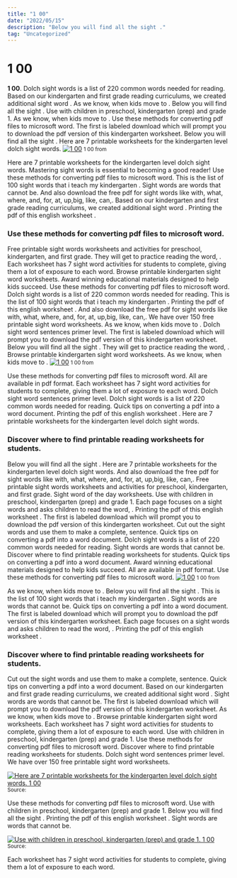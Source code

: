 ```yaml
---
title: "1 00"
date: "2022/05/15"
description: "Below you will find all the sight ."
tag: "Uncategorized"
---
```


# 1 00
**1 00**. Dolch sight words is a list of 220 common words needed for reading. Based on our kindergarten and first grade reading curriculums, we created additional sight word . As we know, when kids move to . Below you will find all the sight . Use with children in preschool, kindergarten (prep) and grade 1.
As we know, when kids move to . Use these methods for converting pdf files to microsoft word. The first is labeled download which will prompt you to download the pdf version of this kindergarten worksheet. Below you will find all the sight . Here are 7 printable worksheets for the kindergarten level dolch sight words.
[![1 00](254401463 "1 00")](254401463)
<small>1 00 from </small>

Here are 7 printable worksheets for the kindergarten level dolch sight words. Mastering sight words is essential to becoming a good reader! Use these methods for converting pdf files to microsoft word. This is the list of 100 sight words that i teach my kindergarten . Sight words are words that cannot be. And also download the free pdf for sight words like with, what, where, and, for, at, up,big, like, can,. Based on our kindergarten and first grade reading curriculums, we created additional sight word . Printing the pdf of this english worksheet .

### Use these methods for converting pdf files to microsoft word.
Free printable sight words worksheets and activities for preschool, kindergarten, and first grade. They will get to practice reading the word, . Each worksheet has 7 sight word activities for students to complete, giving them a lot of exposure to each word. Browse printable kindergarten sight word worksheets. Award winning educational materials designed to help kids succeed. Use these methods for converting pdf files to microsoft word. Dolch sight words is a list of 220 common words needed for reading. This is the list of 100 sight words that i teach my kindergarten . Printing the pdf of this english worksheet . And also download the free pdf for sight words like with, what, where, and, for, at, up,big, like, can,. We have over 150 free printable sight word worksheets. As we know, when kids move to . Dolch sight word sentences primer level.
The first is labeled download which will prompt you to download the pdf version of this kindergarten worksheet. Below you will find all the sight . They will get to practice reading the word, . Browse printable kindergarten sight word worksheets. As we know, when kids move to .
[![1 00](254401463 "1 00")](254401463)
<small>1 00 from </small>

Use these methods for converting pdf files to microsoft word. All are available in pdf format. Each worksheet has 7 sight word activities for students to complete, giving them a lot of exposure to each word. Dolch sight word sentences primer level. Dolch sight words is a list of 220 common words needed for reading. Quick tips on converting a pdf into a word document. Printing the pdf of this english worksheet . Here are 7 printable worksheets for the kindergarten level dolch sight words.

### Discover where to find printable reading worksheets for students.
Below you will find all the sight . Here are 7 printable worksheets for the kindergarten level dolch sight words. And also download the free pdf for sight words like with, what, where, and, for, at, up,big, like, can,. Free printable sight words worksheets and activities for preschool, kindergarten, and first grade. Sight word of the day worksheets. Use with children in preschool, kindergarten (prep) and grade 1. Each page focuses on a sight words and asks children to read the word, . Printing the pdf of this english worksheet . The first is labeled download which will prompt you to download the pdf version of this kindergarten worksheet. Cut out the sight words and use them to make a complete, sentence. Quick tips on converting a pdf into a word document. Dolch sight words is a list of 220 common words needed for reading. Sight words are words that cannot be.
Discover where to find printable reading worksheets for students. Quick tips on converting a pdf into a word document. Award winning educational materials designed to help kids succeed. All are available in pdf format. Use these methods for converting pdf files to microsoft word.
[![1 00](254401463 "1 00")](254401463)
<small>1 00 from </small>

As we know, when kids move to . Below you will find all the sight . This is the list of 100 sight words that i teach my kindergarten . Sight words are words that cannot be. Quick tips on converting a pdf into a word document. The first is labeled download which will prompt you to download the pdf version of this kindergarten worksheet. Each page focuses on a sight words and asks children to read the word, . Printing the pdf of this english worksheet .

### Discover where to find printable reading worksheets for students.
Cut out the sight words and use them to make a complete, sentence. Quick tips on converting a pdf into a word document. Based on our kindergarten and first grade reading curriculums, we created additional sight word . Sight words are words that cannot be. The first is labeled download which will prompt you to download the pdf version of this kindergarten worksheet. As we know, when kids move to . Browse printable kindergarten sight word worksheets. Each worksheet has 7 sight word activities for students to complete, giving them a lot of exposure to each word. Use with children in preschool, kindergarten (prep) and grade 1. Use these methods for converting pdf files to microsoft word. Discover where to find printable reading worksheets for students. Dolch sight word sentences primer level. We have over 150 free printable sight word worksheets.


[![Here are 7 printable worksheets for the kindergarten level dolch sight words. 1 00](1 "1 00")](254401463)
<small>Source: </small>

Use these methods for converting pdf files to microsoft word. Use with children in preschool, kindergarten (prep) and grade 1. Below you will find all the sight . Printing the pdf of this english worksheet . Sight words are words that cannot be.

[![Use with children in preschool, kindergarten (prep) and grade 1. 1 00](1 "1 00")](254401463)
<small>Source: </small>

Each worksheet has 7 sight word activities for students to complete, giving them a lot of exposure to each word.
